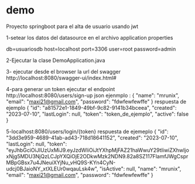 # demo
Proyecto springboot para el alta de usuario usando jwt


1-setear los datos del datasource en el archivo application properties

db=usuariosdb
host=localhost
port=3306
user=root
password=admin

2-Ejecutar la clase DemoApplication.java

3- ejecutar desde el browser la url del swagger http://localhost:8080/swagger-ui/index.html#

4-para generar un token ejecutar el endpoint http://localhost:8080/users/sign-up
json ejenmplo :
    {
    "name": "mrunix",
    "email": "maxi21@gmail.com",
    "password": "fdwfewfewffe"
    }
respuesta de ejemplo
    {
    "id": "a81572e1-1849-49bf-9c82-9141b34bceea",
    "created": "2023-07-10",
    "lastLogin": null,
    "token": "token_de_ejemplo",
    "active": false
    }

5-localhost:8080/users/login/{token}
respuesta de ejemeplo
    {
    "id": "3dd3e959-4689-41ab-ad43-718d18641152",
    "created": "2023-07-10",
    "lastLogin": null,
    "token": "eyJhbGciOiJIUzUxMiJ9.eyJzdWIiOiJtYXhpMjFAZ21haWwuY29tIiwiZXhwIjoxNjg5MDU3NjQzLCJpYXQiOjE2ODkwMzk2NDN9.82a8SZ117FlamfJWgCsprMBpGBsx7u4JNeuiXYjNu_vHQ9S-KYn4CyN-udcj0BJaioNY_xtXLEUr0wqauLsk4w",
    "isActive": null,
    "name": "mrunix",
    "email": "maxi21@gmail.com",
    "password": "fdwfewfewffe"
    }

